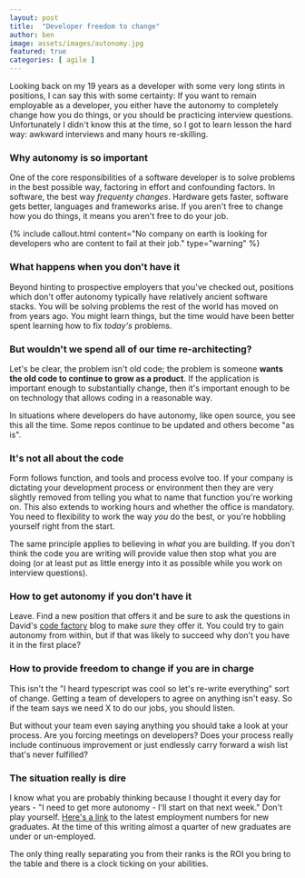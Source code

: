 ```yaml
---
layout: post
title:  "Developer freedom to change"
author: ben
image: assets/images/autonomy.jpg
featured: true
categories: [ agile ]
---
```

Looking back on my 19 years as a developer with some very long stints in positions, I can say this with some certainty:
If you want to remain employable as a developer, you either have the autonomy to completely change how you do things, 
or you should be practicing interview questions. Unfortunately I didn't know this at the time, so I got to learn 
lesson the hard way: awkward interviews and many hours re-skilling.

### Why autonomy is so important
One of the core responsibilities of a software developer is to solve problems in the best possible way, factoring in
effort and confounding factors. In software, the best way *frequenty changes*. Hardware gets faster, software gets 
better, languages and frameworks arise. If you aren't free to change how you do things, it means you aren't free to do 
your job.

{% include callout.html
content="No company on earth is looking for developers who are content to fail at their job."
type="warning" %}

### What happens when you don't have it
Beyond hinting to prospective employers that you've checked out, positions which don't offer autonomy typically have 
relatively ancient software stacks. You will be solving problems the rest of the world has moved on from years ago. You 
might learn things, but the time would have been better spent learning how to fix *today's* problems.

### But wouldn't we spend all of our time re-architecting?
Let's be clear, the problem isn't old code; the problem is someone **wants the old code to continue to grow as a 
product**. If the application is important enough to substantially change, then it's important enough to be on 
technology that allows coding in a reasonable way.

In situations where developers do have autonomy, like open source, you see this all the time. Some repos continue 
to be updated and others become "as is".

### It's not all about the code
Form follows function, and tools and process evolve too. If your company is dictating your development process or environment
then they are very slightly removed from telling you what to name that function you're working 
on. This also extends to working hours and whether the office is mandatory. You need to flexibility to work 
the way *you* do the best, or you're hobbling yourself right from the start.

The same principle applies to believing in _what_ you are building. If you don't think the code you are writing will
provide value then stop what you are doing (or at least put as little energy into it as possible while you work on 
interview questions).

### How to get autonomy if you don't have it
Leave. Find a new position that offers it and be sure to ask the questions in David's 
[code factory]({{site.baseurl}}/agile/2021/08/16/code-factory.html) blog to make *sure* they offer it. You could try to 
gain autonomy from within, but if that was likely to succeed why don't you have it in the first place?

### How to provide freedom to change if you are in charge
This isn't the "I heard typescript was cool so let's re-write everything" sort of change. Getting a team of developers 
to agree on anything isn't easy. So if the team says we need X to do our jobs, you should listen.

But without your team even saying anything you should take a look at your process. Are you forcing meetings on
developers? Does your process really include continuous improvement or just endlessly carry forward a wish list that's
never fulfilled?

### The situation really is dire
I know what you are probably thinking because I thought it every day for years - "I need to get more autonomy - I'll start
on that next week." Don't play yourself. 
[Here's a link](https://www.newyorkfed.org/research/college-labor-market/college-labor-market_compare-majors.html) to the latest
employment numbers for new graduates. At the time of this writing almost a quarter of new graduates are under or 
un-employed. 

The only thing really separating you from their ranks is the ROI you bring to the table and there is a clock ticking
on your abilities.


